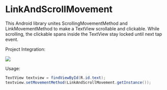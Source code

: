 # LinkAndScrollMovement


This Android library unites ScrollingMovementMethod and LinkMovementMethod to make a TextView scrollable and clickable.
While scrolling, the clickable spans inside the TextView stay locked until next tap event.

Project Integration:

[![](https://jitpack.io/v/nuclearfog/LinkAndScrollMovement.svg)](https://jitpack.io/#nuclearfog/LinkAndScrollMovement)



Usage:
```java
TextView textview = findViewById(R.id.text);
textview.setMovementMethod(LinkAndScrollMovement.getInstance());
```
